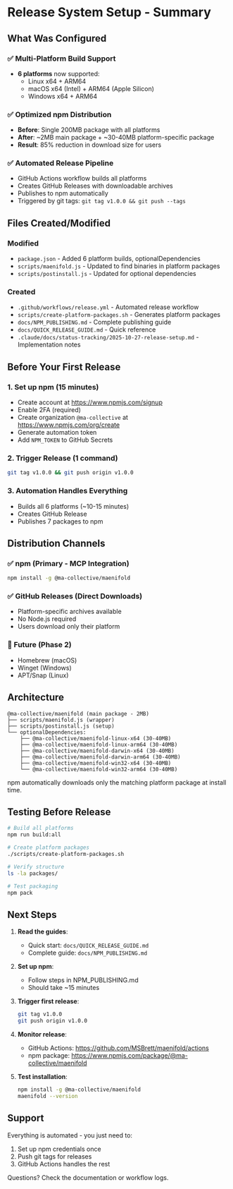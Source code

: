 # Release System Setup - Summary

## What Was Configured

### ✅ Multi-Platform Build Support
- **6 platforms** now supported:
  - Linux x64 + ARM64
  - macOS x64 (Intel) + ARM64 (Apple Silicon)
  - Windows x64 + ARM64

### ✅ Optimized npm Distribution
- **Before**: Single 200MB package with all platforms
- **After**: ~2MB main package + ~30-40MB platform-specific package
- **Result**: 85% reduction in download size for users

### ✅ Automated Release Pipeline
- GitHub Actions workflow builds all platforms
- Creates GitHub Releases with downloadable archives
- Publishes to npm automatically
- Triggered by git tags: `git tag v1.0.0 && git push --tags`

## Files Created/Modified

### Modified
- `package.json` - Added 6 platform builds, optionalDependencies
- `scripts/maenifold.js` - Updated to find binaries in platform packages
- `scripts/postinstall.js` - Updated for optional dependencies

### Created
- `.github/workflows/release.yml` - Automated release workflow
- `scripts/create-platform-packages.sh` - Generates platform packages
- `docs/NPM_PUBLISHING.md` - Complete publishing guide
- `docs/QUICK_RELEASE_GUIDE.md` - Quick reference
- `.claude/docs/status-tracking/2025-10-27-release-setup.md` - Implementation notes

## Before Your First Release

### 1. Set up npm (15 minutes)
   - Create account at https://www.npmjs.com/signup
   - Enable 2FA (required)
   - Create organization `@ma-collective` at https://www.npmjs.com/org/create
   - Generate automation token
   - Add `NPM_TOKEN` to GitHub Secrets

### 2. Trigger Release (1 command)
   ```bash
   git tag v1.0.0 && git push origin v1.0.0
   ```

### 3. Automation Handles Everything
   - Builds all 6 platforms (~10-15 minutes)
   - Creates GitHub Release
   - Publishes 7 packages to npm

## Distribution Channels

### ✅ npm (Primary - MCP Integration)
```bash
npm install -g @ma-collective/maenifold
```

### ✅ GitHub Releases (Direct Downloads)
- Platform-specific archives available
- No Node.js required
- Users download only their platform

### 🚧 Future (Phase 2)
- Homebrew (macOS)
- Winget (Windows)
- APT/Snap (Linux)

## Architecture

```
@ma-collective/maenifold (main package - 2MB)
├── scripts/maenifold.js (wrapper)
├── scripts/postinstall.js (setup)
└── optionalDependencies:
    ├── @ma-collective/maenifold-linux-x64 (30-40MB)
    ├── @ma-collective/maenifold-linux-arm64 (30-40MB)
    ├── @ma-collective/maenifold-darwin-x64 (30-40MB)
    ├── @ma-collective/maenifold-darwin-arm64 (30-40MB)
    ├── @ma-collective/maenifold-win32-x64 (30-40MB)
    └── @ma-collective/maenifold-win32-arm64 (30-40MB)
```

npm automatically downloads only the matching platform package at install time.

## Testing Before Release

```bash
# Build all platforms
npm run build:all

# Create platform packages
./scripts/create-platform-packages.sh

# Verify structure
ls -la packages/

# Test packaging
npm pack
```

## Next Steps

1. **Read the guides**:
   - Quick start: `docs/QUICK_RELEASE_GUIDE.md`
   - Complete guide: `docs/NPM_PUBLISHING.md`

2. **Set up npm**:
   - Follow steps in NPM_PUBLISHING.md
   - Should take ~15 minutes

3. **Trigger first release**:
   ```bash
   git tag v1.0.0
   git push origin v1.0.0
   ```

4. **Monitor release**:
   - GitHub Actions: https://github.com/MSBrett/maenifold/actions
   - npm package: https://www.npmjs.com/package/@ma-collective/maenifold

5. **Test installation**:
   ```bash
   npm install -g @ma-collective/maenifold
   maenifold --version
   ```

## Support

Everything is automated - you just need to:
1. Set up npm credentials once
2. Push git tags for releases
3. GitHub Actions handles the rest

Questions? Check the documentation or workflow logs.
